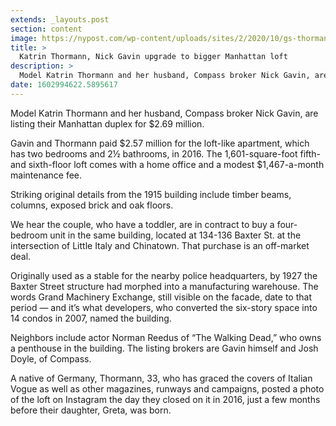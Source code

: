 ```yaml
--- 
extends: _layouts.post 
section: content 
image: https://nypost.com/wp-content/uploads/sites/2/2020/10/gs-thormann-baxter-feature.jpg?quality=90&strip=all&w=1200 
title: > 
  Katrin Thormann, Nick Gavin upgrade to bigger Manhattan loft 
description: > 
  Model Katrin Thormann and her husband, Compass broker Nick Gavin, are listing their Manhattan duplex for $2.69 million.Gavin and Thormann paid $2.57 million for the loft-like apartment, which has two bedrooms and 2½ bathrooms, in 2016.The 1,601-square-foot fifth- and sixth-floor loft comes with a home office and a modest $1,467-a-month maintenance fee.Striking original details from the 1915 building include timber beams, columns, exposed brick and oak floors.The listing brokers are Gavin himself and Josh Doyle, of Compass. 
date: 1602994622.5895617 
--- 
```

Model Katrin Thormann and her husband, Compass broker Nick Gavin, are listing their Manhattan duplex for $2.69 million.

Gavin and Thormann paid $2.57 million for the loft-like apartment, which has two bedrooms and 2½ bathrooms, in 2016. The 1,601-square-foot fifth- and sixth-floor loft comes with a home office and a modest $1,467-a-month maintenance fee.

Striking original details from the 1915 building include timber beams, columns, exposed brick and oak floors.

We hear the couple, who have a toddler, are in contract to buy a four-bedroom unit in the same building, located at 134-136 Baxter St. at the intersection of Little Italy and Chinatown. That purchase is an off-market deal.

Originally used as a stable for the nearby police headquarters, by 1927 the Baxter Street structure had morphed into a manufacturing warehouse. The words Grand Machinery Exchange, still visible on the facade, date to that period — and it’s what developers, who converted the six-story space into 14 condos in 2007, named the building.

Neighbors include actor Norman Reedus of “The Walking Dead,” who owns a penthouse in the building. The listing brokers are Gavin himself and Josh Doyle, of Compass.

A native of Germany, Thormann, 33, who has graced the covers of Italian Vogue as well as other magazines, runways and campaigns, posted a photo of the loft on Instagram the day they closed on it in 2016, just a few months before their daughter, Greta, was born.